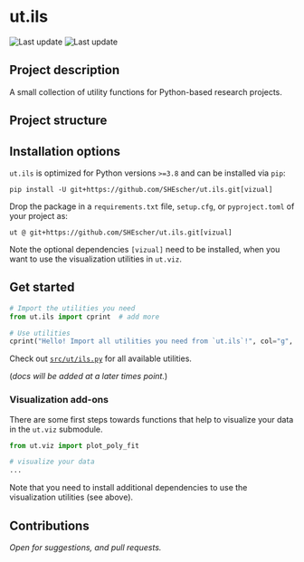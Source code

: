 # ut.ils

![Last update](https://img.shields.io/badge/last_update-Jun_13,_2024-green)
![Last update](https://img.shields.io/badge/version-v.0.2.0-blue)

## Project description

A small collection of utility functions for Python-based research projects.

## Project structure

## Installation options

`ut.ils` is optimized for Python versions  `>=3.8` and can be installed via `pip`:

```shell
pip install -U git+https://github.com/SHEscher/ut.ils.git[vizual]
```

Drop the package in a `requirements.txt` file, `setup.cfg`, or `pyproject.toml` of your project as:

```text
ut @ git+https://github.com/SHEscher/ut.ils.git[vizual]
```

Note the optional dependencies `[vizual]` need to be installed,
when you want to use the visualization utilities in `ut.viz`.

## Get started

```python
# Import the utilities you need
from ut.ils import cprint  # add more

# Use utilities
cprint("Hello! Import all utilities you need from `ut.ils`!", col="g", fm="b")
```

Check out [`src/ut/ils.py`](src/ut/ils.py) for all available utilities.

(*docs will be added at a later times point.*)

### Visualization add-ons

There are some first steps towards functions that help to visualize your data in the `ut.viz` submodule.

```python
from ut.viz import plot_poly_fit

# visualize your data
...
```

Note that you need to install additional dependencies to use the visualization utilities (see above).

## Contributions

*Open for suggestions, and pull requests.*
